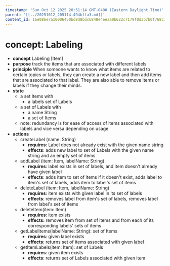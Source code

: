 ```yaml
---
timestamp: 'Sun Oct 12 2025 20:51:14 GMT-0400 (Eastern Daylight Time)'
parent: '[[../20251012_205114.494bffa3.md]]'
content_id: 16e086e7a10006450bd8d8bdc6848e4eeaa0b622c7179f0d3b7b0f768c747abd
---
```


# concept: Labeling

* **concept** Labeling \[Item]
* **purpose** track the items that are associated with different labels
* **principle** When someone wants to know what items are related to certain topics or labels, they can create a new label and then add items that are associated to that label. They are also able to remove items or labels if they change their minds.
* **state**
  * a set Items with
    * a labels set of Labels
  * a set of Labels with
    * a name String
    * a set of Items
  * note: redundancy is for ease of access of items associated with labels and vice versa depending on usage
* **actions**
  * createLabel (name: String)
    * **requires**: Label does not already exist with the given name string
    * **effects**: adds new label to set of Labels with the given name string and an empty set of items
  * addLabel (item: Item, labelName: String)
    * **requires**: label exists in set of labels, and item doesn't already have given label
    * **effects**: adds item to set of items if it doesn't exist, adds label to item's set of labels, adds item to label's set of items
  * deleteLabel (item: Item, labelName: String)
    * **requires**: item exists with given label in its set of labels
    * **effects**: removes label from item's set of labels, removes label from label's set of items
  * deleteItem(item: Item)
    * **requires**:  item exists
    * **effects:** removes item from set of items and from each of its corresponding labels' sets of items
  * getLabelItems(labelName: String): set of Items
    * **requires**: given label exists
    * **effects**: returns set of items associated with given label
  * getItemLabels(item: Item): set of Labels
    * **requires**: given item exists
    * **effects**: returns set of Labels associated with given item
